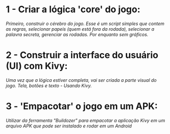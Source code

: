 # 1 - Criar a lógica 'core' do jogo:
*Primeiro, construir o cérebro do jogo. Esse é um script simples que contem as regras, selecionar papeis (quem está fora da rodada), selecionar a palavra secreta, gerenciar as rodadas. Por enquanto sem gráficos.*

# 2 - Construir a interface do usuário (UI) com Kivy:
*Uma vez que a lógica estiver completa, vai ser criada a parte visual do jogo. Tela, botões e texto - Usando Kivy.*

# 3 - 'Empacotar' o jogo em um APK:
*Utilizar da ferramenta "Buildozer" para empacotar a aplicação Kivy em um arquivo APK que pode ser instalado e rodar em um Android*